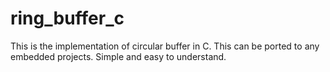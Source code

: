 # ring_buffer_c

This is the implementation of circular buffer in C.
This can be ported to any embedded projects.
Simple and easy to understand.
